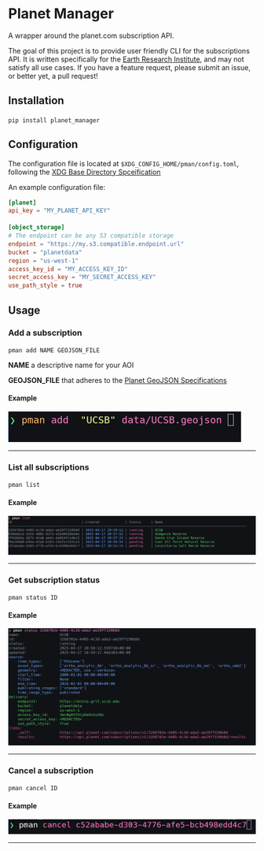 # Planet Manager

A wrapper around the planet.com subscription API.

The goal of this project is to provide user friendly CLI for the subscriptions API. It is written specifically for the [Earth Research Institute](https://www.eri.ucsb.edu/), and may not satisfy all use cases. If you have a feature request, please submit an issue, or better yet, a pull request!

## Installation

`pip install planet_manager`

## Configuration

The configuration file is located at `$XDG_CONFIG_HOME/pman/config.toml`, following the [XDG Base Directory Spceification](https://specifications.freedesktop.org/basedir-spec/latest/)

An example configuration file:

```toml
[planet]
api_key = "MY_PLANET_API_KEY"

[object_storage]
# The endpoint can be any S3 compatible storage
endpoint = "https://my.s3.compatible.endpoint.url"
bucket = "planetdata"
region = "us-west-1"
access_key_id = "MY_ACCESS_KEY_ID"
secret_access_key = "MY_SECRET_ACCESS_KEY"
use_path_style = true
```

## Usage

### Add a subscription

`pman add NAME GEOJSON_FILE`

**NAME** a descriptive name for your AOI

**GEOJSON_FILE** that adheres to the [Planet GeoJSON Specifications](https://developers.planet.com/docs/planetschool/geojson-and-areas-of-interest-aois/#planet-geojson-specifications)


#### Example

![alt text](https://raw.githubusercontent.com/ucsb-planet/planet-manager/refs/heads/main/images/pman_add.png)

<hr/>

### List all subscriptions

`pman list`

#### Example

![alt text](https://raw.githubusercontent.com/ucsb-planet/planet-manager/refs/heads/main/images/pman_list.png)

<hr/>

### Get subscription status

`pman status ID`

#### Example

![alt text](https://raw.githubusercontent.com/ucsb-planet/planet-manager/refs/heads/main/images/pman_status.png)

<hr/>

### Cancel a subscription

`pman cancel ID`

#### Example

![alt text](https://raw.githubusercontent.com/ucsb-planet/planet-manager/refs/heads/main/images/pman_cancel.png)

<hr/>
